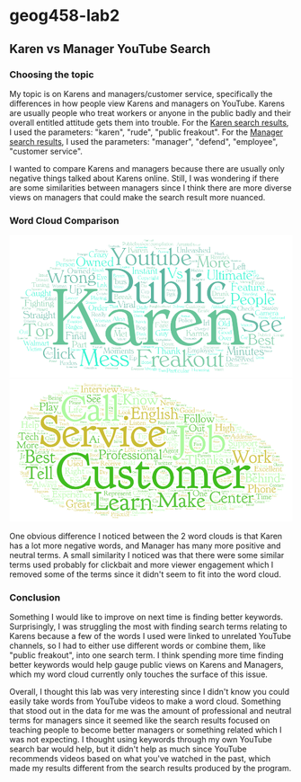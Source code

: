 # geog458-lab2
## Karen vs Manager YouTube Search

### Choosing the topic
My topic is on Karens and managers/customer service, specifically the differences in how people view Karens and managers on YouTube. Karens are usually people who treat workers or anyone in the public badly and their overall entitled attitude gets them into trouble. For the [Karen search results](/assets/karen.csv), I used the parameters: "karen", "rude", "public freakout". For the [Manager search results](/assets/manager.csv), I used the parameters: "manager", "defend", "employee", "customer service".

I wanted to compare Karens and managers because there are usually only negative things talked about Karens online. Still, I was wondering if there are some similarities between managers since I think there are more diverse views on managers that could make the search result more nuanced.

### Word Cloud Comparison
![Karen word cloud](/img/Karen.png)
![Manager word cloud](/img/Manager.png)

One obvious difference I noticed between the 2 word clouds is that Karen has a lot more negative words, and Manager has many more positive and neutral terms. A small similarity I noticed was that there were some similar terms used probably for clickbait and more viewer engagement which I removed some of the terms since it didn't seem to fit into the word cloud.

### Conclusion

Something I would like to improve on next time is finding better keywords. Surprisingly, I was struggling the most with finding search terms relating to Karens because a few of the words I used were linked to unrelated YouTube channels, so I had to either use different words or combine them, like "public freakout", into one search term. I think spending more time finding better keywords would help gauge public views on Karens and Managers, which my word cloud currently only touches the surface of this issue.

Overall, I thought this lab was very interesting since I didn't know you could easily take words from YouTube videos to make a word cloud. Something that stood out in the data for me was the amount of professional  and neutral terms for managers since it seemed like the search results focused on teaching people to become better managers or something related which I was not expecting. I thought using keywords through my own YouTube search bar would help, but it didn't help as much since YouTube recommends videos based on what you've watched in the past, which made my results different from the search results produced by the program.
